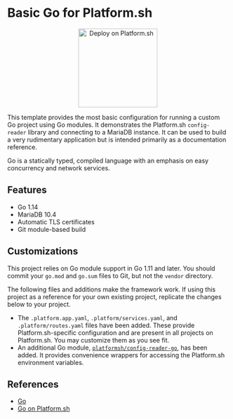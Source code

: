 # Basic Go for Platform.sh

<p align="center">
<a href="https://console.platform.sh/projects/create-project?template=https://raw.githubusercontent.com/platformsh/template-builder/master/templates/golang/.platform.template.yaml&utm_content=golang&utm_source=github&utm_medium=button&utm_campaign=deploy_on_platform">
    <img src="https://platform.sh/images/deploy/lg-blue.svg" alt="Deploy on Platform.sh" width="180px" />
</a>
</p>

This template provides the most basic configuration for running a custom Go project using Go modules.  It demonstrates the Platform.sh `config-reader` library and connecting to a MariaDB instance.  It can be used to build a very rudimentary application but is intended primarily as a documentation reference.

Go is a statically typed, compiled language with an emphasis on easy concurrency and network services.

## Features

* Go 1.14
* MariaDB 10.4
* Automatic TLS certificates
* Git module-based build

## Customizations

This project relies on Go module support in Go 1.11 and later.  You should commit your `go.mod` and `go.sum` files to Git, but not the `vendor` directory.

The following files and additions make the framework work.  If using this project as a reference for your own existing project, replicate the changes below to your project.

* The `.platform.app.yaml`, `.platform/services.yaml`, and `.platform/routes.yaml` files have been added.  These provide Platform.sh-specific configuration and are present in all projects on Platform.sh.  You may customize them as you see fit.
* An additional Go module, [`platformsh/config-reader-go`](https://github.com/platformsh/config-reader-go), has been added.  It provides convenience wrappers for accessing the Platform.sh environment variables.

## References

* [Go](https://golang.org/)
* [Go on Platform.sh](https://docs.platform.sh/languages/go.html)
